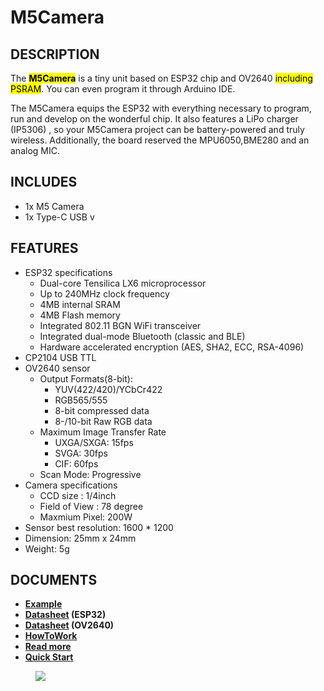 # M5Camera

## DESCRIPTION

The **<mark>M5Camera</mark>** is a tiny unit based on ESP32 chip and OV2640 <mark>including PSRAM</mark>. You can even program it through Arduino IDE.

The M5Camera equips the ESP32 with everything necessary to program, run and develop on the wonderful chip. It also features a LiPo charger (IP5306) , so your M5Camera project can be battery-powered and truly wireless. Additionally, the board reserved the MPU6050,BME280 and an analog MIC.


## INCLUDES

- 1x M5 Camera
- 1x Type-C USB v


## FEATURES

- ESP32 specifications
    + Dual-core Tensilica LX6 microprocessor
    + Up to 240MHz clock frequency
    + 4MB internal SRAM
    + 4MB Flash memory
    + Integrated 802.11 BGN WiFi transceiver
    + Integrated dual-mode Bluetooth (classic and BLE)
    + Hardware accelerated encryption (AES, SHA2, ECC, RSA-4096)
- CP2104 USB TTL
- OV2640 sensor
    - Output Formats(8-bit):
        + YUV(422/420)/YCbCr422
        + RGB565/555
        + 8-bit compressed data
        + 8-/10-bit Raw RGB data
    - Maximum Image Transfer Rate
        + UXGA/SXGA: 15fps
        + SVGA: 30fps
        + CIF: 60fps
    - Scan Mode: Progressive
- Camera specifications
    + CCD size : 1/4inch
    + Field of View : 78 degree
    + Maxmium Pixel: 200W
- Sensor best resolution: 1600 * 1200
- Dimension: 25mm x 24mm
- Weight: 5g


## DOCUMENTS
- **[Example](https://github.com/m5stack/esp32-cam-demo)**
- **[Datasheet](https://www.espressif.com/sites/default/files/documentation/esp32_datasheet_cn.pdf) (ESP32)**
- **[Datasheet](https://www.uctronics.com/download/cam_module/OV2640DS.pdf) (OV2640)**
- **[HowToWork](en/quick_start/m5camera/m5camera_quick_start)**
- **[Read more](https://github.com/1zlab/1ZLAB_ESP32_Wifi_Camera)**
- **[Quick Start](en/quick_start/m5camera/m5camera_quick_start)**

<figure>
    <img src="assets/img/product_pics/units/m5camera.png">
</figure>